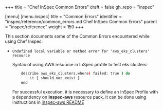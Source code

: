 +++
title = "Chef InSpec Common Errors"
draft = false
gh_repo = "inspec"

[menu]
  [menu.inspec]
    title = "Common Errors"
    identifier = "inspec/reference/common_errors.md Chef InSpec Common Errors"
    parent = "inspec/reference"
    weight = 150
+++

This section documents some of the Common Errors encountered while using Chef Inspec.

* `Undefined local variable or method error for 'aws_eks_clusters' resource`

    Syntax of using AWS resource in InSpec profile to test eks clusters:

    ```bash
        describe aws_eks_clusters.where( failed: true ) do
            it { should_not exist }
        end
    ```

    For successful execution, it is necessary to define an InSpec Profile with a dependency on **inspec-aws** resource pack. It can be done using instructions in [inspec-aws README](https://github.com/inspec/inspec-aws#use-the-resources)
    